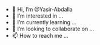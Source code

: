 - 👋 Hi, I’m @Yasir-Abdalla
- 👀 I’m interested in ...
- 🌱 I’m currently learning ...
- 💞️ I’m looking to collaborate on ...
- 📫 How to reach me ...

<!---
Yasir-Abdalla/Yasir-Abdalla is a ✨ special ✨ repository because its `README.md` (this file) appears on your GitHub profile.
You can click the Preview link to take a look at your changes.
--->
